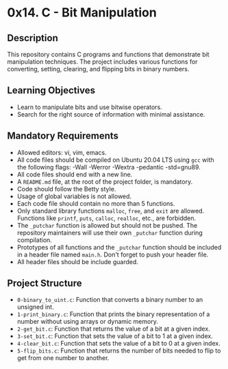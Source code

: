 # 0x14. C - Bit Manipulation

## Description
This repository contains C programs and functions that demonstrate bit manipulation techniques. The project includes various functions for converting, setting, clearing, and flipping bits in binary numbers.

## Learning Objectives
- Learn to manipulate bits and use bitwise operators.
- Search for the right source of information with minimal assistance.

## Mandatory Requirements
- Allowed editors: vi, vim, emacs.
- All code files should be compiled on Ubuntu 20.04 LTS using `gcc` with the following flags: -Wall -Werror -Wextra -pedantic -std=gnu89.
- All code files should end with a new line.
- A `README.md` file, at the root of the project folder, is mandatory.
- Code should follow the Betty style.
- Usage of global variables is not allowed.
- Each code file should contain no more than 5 functions.
- Only standard library functions `malloc`, `free`, and `exit` are allowed. Functions like `printf`, `puts`, `calloc`, `realloc`, etc., are forbidden.
- The `_putchar` function is allowed but should not be pushed. The repository maintainers will use their own `_putchar` function during compilation.
- Prototypes of all functions and the `_putchar` function should be included in a header file named `main.h`. Don't forget to push your header file.
- All header files should be include guarded.

## Project Structure
- `0-binary_to_uint.c`: Function that converts a binary number to an unsigned int.
- `1-print_binary.c`: Function that prints the binary representation of a number without using arrays or dynamic memory.
- `2-get_bit.c`: Function that returns the value of a bit at a given index.
- `3-set_bit.c`: Function that sets the value of a bit to 1 at a given index.
- `4-clear_bit.c`: Function that sets the value of a bit to 0 at a given index.
- `5-flip_bits.c`: Function that returns the number of bits needed to flip to get from one number to another.

